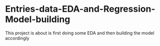 # Entries-data-EDA-and-Regression-Model-building
This project is about is first doing some EDA and then building the model accordingly
